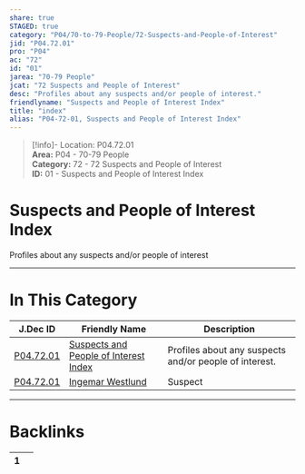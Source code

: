 ```yaml
---  
share: true  
STAGED: true  
category: "P04/70-to-79-People/72-Suspects-and-People-of-Interest"  
jid: "P04.72.01"  
pro: "P04"  
ac: "72"  
id: "01"  
jarea: "70-79 People"  
jcat: "72 Suspects and People of Interest"  
desc: "Profiles about any suspects and/or people of interest."  
friendlyname: "Suspects and People of Interest Index"  
title: "index"  
alias: "P04-72-01, Suspects and People of Interest Index"  
---  
```

>[!info]- Location: P04.72.01  
>**Area:** P04 - 70-79 People  
>**Category:** 72 - 72 Suspects and People of Interest  
>**ID:** 01 - Suspects and People of Interest Index  
  
# Suspects and People of Interest Index  
  
Profiles about any suspects and/or people of interest  
   
  
  
---  
# In This Category  
  
| J.Dec ID                                                                                                                | Friendly Name                                                                                                                         | Description                                            |  
| ----------------------------------------------------------------------------------------------------------------------- | ------------------------------------------------------------------------------------------------------------------------------------- | ------------------------------------------------------ |  
| [P04.72.01](index.md#)               | [Suspects and People of Interest Index](index.md#) | Profiles about any suspects and/or people of interest. |  
| [P04.72.01](./01-Ingemar-Westlund.md#) | [Ingemar Westlund](./01-Ingemar-Westlund.md#)        | Suspect                                                |  
  
  
---  
# Backlinks  
<div><table class="dataview table-view-table"><thead class="table-view-thead"><tr class="table-view-tr-header"><th class="table-view-th"><span></span><span class="dataview small-text">1</span></th><th class="table-view-th"><span></span></th></tr></thead><tbody class="table-view-tbody"></tbody></table></div>